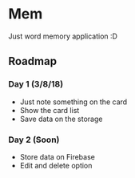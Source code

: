 # Mem
Just word memory application :D

## Roadmap

### Day 1 (3/8/18)

- Just note something on the card
- Show the card list
- Save data on the storage

### Day 2 (Soon)

- Store data on Firebase
- Edit and delete option
